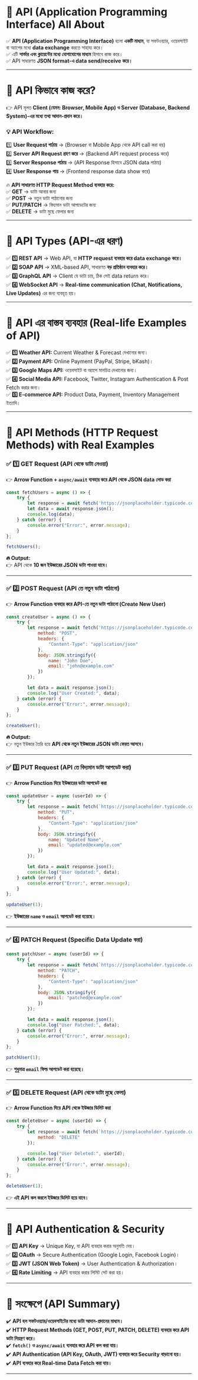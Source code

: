 # **🔹 API (Application Programming Interface) All About**  

✅ **API (Application Programming Interface)** হলো **একটি মাধ্যম**, যা সফটওয়্যার, ওয়েবসাইট বা অ্যাপের মধ্যে **data exchange** করতে সাহায্য করে।  
✅ এটি **সার্ভার এবং ক্লায়েন্টের মধ্যে যোগাযোগের মাধ্যম** হিসাবে কাজ করে।  
✅ API সাধারণত **JSON format-এ data send/receive করে।**  

---

# **🔹 API কিভাবে কাজ করে?**  
👉 API মূলত **Client (যেমন: Browser, Mobile App) ও Server (Database, Backend System)-এর মধ্যে তথ্য আদান-প্রদান করে।**  

### **💡 API Workflow:**  
1️⃣ **User Request পাঠায়** → (Browser বা Mobile App থেকে API call করা হয়)  
2️⃣ **Server API Request গ্রহণ করে** → (Backend API request process করে)  
3️⃣ **Server Response পাঠায়** → (API Response হিসাবে JSON data পাঠায়)  
4️⃣ **User Response পায়** → (Frontend response data show করে)  

🔥 **API সাধারণত HTTP Request Method ব্যবহার করে:**  
✅ **GET** → ডাটা আনার জন্য  
✅ **POST** → নতুন ডাটা পাঠানোর জন্য  
✅ **PUT/PATCH** → বিদ্যমান ডাটা আপডেটের জন্য  
✅ **DELETE** → ডাটা মুছে ফেলার জন্য  

---

# **🔹 API Types (API-এর ধরণ)**  
✅ **1️⃣ REST API** → Web API, যা **HTTP request ব্যবহার করে data exchange করে।**  
✅ **2️⃣ SOAP API** → XML-based API, সাধারণত **বড় প্রতিষ্ঠান ব্যবহার করে।**  
✅ **3️⃣ GraphQL API** → Client যে ডাটা চায়, ঠিক সেই data return করে।  
✅ **4️⃣ WebSocket API** → **Real-time communication (Chat, Notifications, Live Updates)** এর জন্য ব্যবহৃত হয়।  

---

# **🔹 API এর বাস্তব ব্যবহার (Real-life Examples of API)**  
✅ **1️⃣ Weather API:** Current Weather & Forecast দেখানোর জন্য।  
✅ **2️⃣ Payment API:** Online Payment (PayPal, Stripe, bKash)।  
✅ **3️⃣ Google Maps API:** ওয়েবসাইট বা অ্যাপে মানচিত্র দেখানোর জন্য।  
✅ **4️⃣ Social Media API:** Facebook, Twitter, Instagram Authentication & Post Fetch করার জন্য।  
✅ **5️⃣ E-commerce API:** Product Data, Payment, Inventory Management ইত্যাদি।  

---

# **🔹 API Methods (HTTP Request Methods) with Real Examples**  

### **✅ 1️⃣ GET Request (API থেকে ডাটা নেওয়া)**
👉 **Arrow Function + `async/await` ব্যবহার করে API থেকে JSON data লোড করা**  
```js
const fetchUsers = async () => {
    try {
        let response = await fetch('https://jsonplaceholder.typicode.com/users');
        let data = await response.json();
        console.log(data);
    } catch (error) {
        console.error("Error:", error.message);
    }
};

fetchUsers();
```
**🔥 Output:**  
👉 API থেকে **10 জন ইউজারের JSON ডাটা পাওয়া যাবে।**  

---

### **✅ 2️⃣ POST Request (API তে নতুন ডাটা পাঠানো)**  
👉 **Arrow Function ব্যবহার করে API-তে নতুন ডাটা পাঠানো (Create New User)**  

```js
const createUser = async () => {
    try {
        let response = await fetch('https://jsonplaceholder.typicode.com/users', {
            method: "POST",
            headers: {
                "Content-Type": "application/json"
            },
            body: JSON.stringify({
                name: "John Doe",
                email: "john@example.com"
            })
        });

        let data = await response.json();
        console.log("User Created:", data);
    } catch (error) {
        console.error("Error:", error.message);
    }
};

createUser();
```
**🔥 Output:**  
👉 নতুন ইউজার তৈরি হয়ে **API থেকে নতুন ইউজারের JSON ডাটা ফেরত আসবে।**  

---

### **✅ 3️⃣ PUT Request (API তে বিদ্যমান ডাটা আপডেট করা)**  
👉 **Arrow Function দিয়ে ইউজারের ডাটা আপডেট করা**  

```js
const updateUser = async (userId) => {
    try {
        let response = await fetch(`https://jsonplaceholder.typicode.com/users/${userId}`, {
            method: "PUT",
            headers: {
                "Content-Type": "application/json"
            },
            body: JSON.stringify({
                name: "Updated Name",
                email: "updated@example.com"
            })
        });

        let data = await response.json();
        console.log("User Updated:", data);
    } catch (error) {
        console.error("Error:", error.message);
    }
};

updateUser(1);
```
👉 **ইউজারের `name` ও `email` আপডেট করা হয়েছে।**  

---

### **✅ 4️⃣ PATCH Request (Specific Data Update করা)**  
```js
const patchUser = async (userId) => {
    try {
        let response = await fetch(`https://jsonplaceholder.typicode.com/users/${userId}`, {
            method: "PATCH",
            headers: {
                "Content-Type": "application/json"
            },
            body: JSON.stringify({
                email: "patched@example.com"
            })
        });

        let data = await response.json();
        console.log("User Patched:", data);
    } catch (error) {
        console.error("Error:", error.message);
    }
};

patchUser(1);
```
👉 **শুধুমাত্র `email` ফিল্ড আপডেট করা হয়েছে।**  

---

### **✅ 5️⃣ DELETE Request (API থেকে ডাটা মুছে ফেলা)**  
👉 **Arrow Function দিয়ে API থেকে ইউজার ডিলিট করা**  

```js
const deleteUser = async (userId) => {
    try {
        let response = await fetch(`https://jsonplaceholder.typicode.com/users/${userId}`, {
            method: "DELETE"
        });

        console.log("User Deleted:", userId);
    } catch (error) {
        console.error("Error:", error.message);
    }
};

deleteUser(1);
```
👉 **এই API কল করলে ইউজার ডিলিট হয়ে যাবে।**  

---

# **🔹 API Authentication & Security**  
✅ **1️⃣ API Key** → Unique Key, যা API ব্যবহার করার অনুমতি দেয়।  
✅ **2️⃣ OAuth** → Secure Authentication (Google Login, Facebook Login)।  
✅ **3️⃣ JWT (JSON Web Token)** → User Authentication & Authorization।  
✅ **4️⃣ Rate Limiting** → API ব্যবহার করার লিমিট সেট করা হয়।  

---

# **📌 সংক্ষেপে (API Summary)**  
✔️ **API হল সফটওয়্যার/ওয়েবসাইটের মধ্যে ডাটা আদান-প্রদানের মাধ্যম।**  
✔️ **HTTP Request Methods (GET, POST, PUT, PATCH, DELETE) ব্যবহার করে API ডাটা নিয়ন্ত্রণ করে।**  
✔️ **`fetch()` ও `async/await` ব্যবহার করে API কল করা যায়।**  
✔️ **API Authentication (API Key, OAuth, JWT) ব্যবহার করে Security বাড়ানো হয়।**  
✔️ **API ব্যবহার করে Real-time Data Fetch করা যায়।**  

---